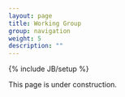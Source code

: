 ```yaml
---
layout: page
title: Working Group
group: navigation
weight: 5
description: ""
---
```

{% include JB/setup %}


This page is under construction.




